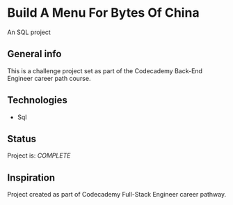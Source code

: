 # Build A Menu For Bytes Of China

An SQL project

## General info

 This is a challenge project set as part of the Codecademy Back-End Engineer career path course.

## Technologies

* Sql

## Status

Project is: _COMPLETE_

## Inspiration

Project created as part of Codecademy Full-Stack Engineer career pathway.

